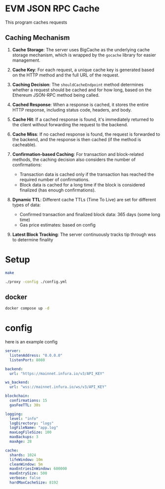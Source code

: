 # EVM JSON RPC Cache

This program caches requests 

## Caching Mechanism

1. **Cache Storage**: The server uses BigCache as the underlying cache storage mechanism, which is wrapped by the `gocache` library for easier management.

2. **Cache Key**: For each request, a unique cache key is generated based on the HTTP method and the full URL of the request.

3. **Caching Decision**: The `shouldCacheEndpoint` method determines whether a request should be cached and for how long, based on the Ethereum JSON-RPC method being called.

4. **Cached Response**: When a response is cached, it stores the entire HTTP response, including status code, headers, and body.

5. **Cache Hit**: If a cached response is found, it's immediately returned to the client without forwarding the request to the backend.

6. **Cache Miss**: If no cached response is found, the request is forwarded to the backend, and the response is then cached (if the method is cacheable).

7. **Confirmation-based Caching**: For transaction and block-related methods, the caching decision also considers the number of confirmations:
   - Transaction data is cached only if the transaction has reached the required number of confirmations.
   - Block data is cached for a long time if the block is considered finalized (has enough confirmations).

8. **Dynamic TTL**: Different cache TTLs (Time To Live) are set for different types of data:
   - Confirmed transaction and finalized block data: 365 days (some long time)
   - Gas price estimates: based on config

9. **Latest Block Tracking**: The server continuously tracks tip through wss to determine finality

# Setup 


```bash
make
```

```bash
./proxy -config ./config.yml
```

## docker
```bash
docker compose up -d
```

# config

here is an example config

```yaml
server:
  listenAddress: "0.0.0.0"
  listenPort: 8080

backend:
  url: "https://mainnet.infura.io/v3/API_KEY"

ws_backend:
  url: "wss://mainnet.infura.io/ws/v3/API_KEY"

blockchain:
  confirmations: 15
  gasFeeTTL: 30s

logging:
  level: "info"
  logDirectory: "logs"
  logFileName: "app.log"
  maxLogFileSize: 100
  maxBackups: 3
  maxAge: 28

cache:
  shards: 1024
  lifeWindow: 10m
  cleanWindow: 5m
  maxEntriesInWindow: 600000
  maxEntrySize: 500
  verbose: false
  hardMaxCacheSize: 8192
```